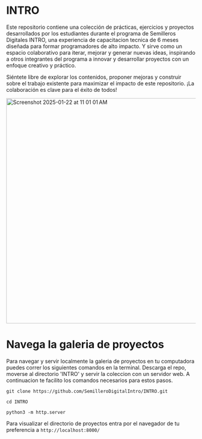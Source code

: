 # INTRO

Este repositorio contiene una colección de prácticas, ejercicios y proyectos desarrollados por los estudiantes durante el programa de Semilleros Digitales INTRO, una experiencia de capacitacion tecnica de 6 meses diseñada para formar programadores de alto impacto. Y sirve como un espacio colaborativo para iterar, mejorar y generar nuevas ideas, inspirando a otros integrantes del programa a innovar y desarrollar proyectos con un enfoque creativo y práctico.

Siéntete libre de explorar los contenidos, proponer mejoras y construir sobre el trabajo existente para maximizar el impacto de este repositorio. ¡La colaboración es clave para el éxito de todos!

<img width="600" alt="Screenshot 2025-01-22 at 11 01 01 AM" src="https://github.com/user-attachments/assets/6a561909-e3b1-4436-9bb7-b5617fe941a0" />

# Navega la galeria de proyectos

Para navegar y servir localmente la galeria de proyectos en tu computadora puedes correr los siguientes comandos en la terminal.
Descarga el repo, moverse al directorio 'INTRO' y servir la coleccion con un servidor web. A continuacion te facilito los comandos necesarios para estos pasos.

```git clone https://github.com/SemilleroDigitalIntro/INTRO.git```

```cd INTRO``` 

```python3 -m http.server```

Para visualizar el directorio de proyectos entra por el navegador de tu preferencia a ```http://localhost:8000/```
